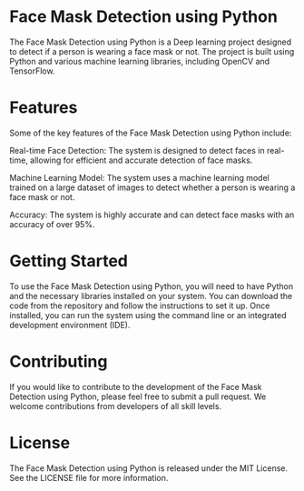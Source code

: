 # Face Mask Detection using Python
The Face Mask Detection using Python is a Deep learning project designed to detect if a person is wearing a face mask or not. The project is built using Python and various machine learning libraries, including OpenCV and TensorFlow.

# Features
Some of the key features of the Face Mask Detection using Python include:

Real-time Face Detection: The system is designed to detect faces in real-time, allowing for efficient and accurate detection of face masks.

Machine Learning Model: The system uses a machine learning model trained on a large dataset of images to detect whether a person is wearing a face mask or not.

Accuracy: The system is highly accurate and can detect face masks with an accuracy of over 95%.

# Getting Started
To use the Face Mask Detection using Python, you will need to have Python and the necessary libraries installed on your system. You can download the code from the repository and follow the instructions to set it up. Once installed, you can run the system using the command line or an integrated development environment (IDE).

# Contributing
If you would like to contribute to the development of the Face Mask Detection using Python, please feel free to submit a pull request. We welcome contributions from developers of all skill levels.

# License
The Face Mask Detection using Python is released under the MIT License. See the LICENSE file for more information.
